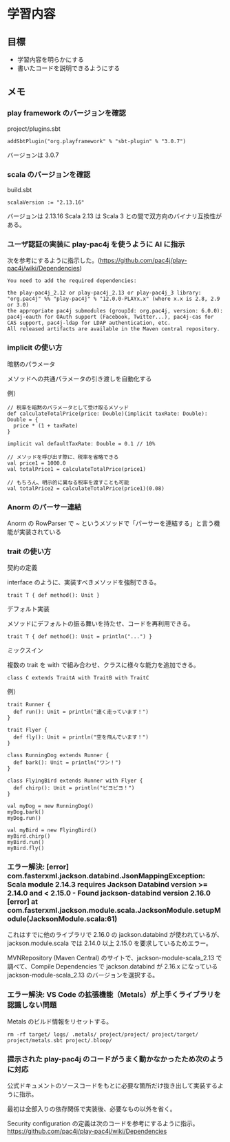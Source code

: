 # 学習内容

## 目標

- 学習内容を明らかにする
- 書いたコードを説明できるようにする

## メモ

### play framework のバージョンを確認

project/plugins.sbt

```
addSbtPlugin("org.playframework" % "sbt-plugin" % "3.0.7")
```

バージョンは 3.0.7

### scala のバージョンを確認

build.sbt

```
scalaVersion := "2.13.16"
```

バージョンは 2.13.16
Scala 2.13 は Scala 3 との間で双方向のバイナリ互換性がある。

### ユーザ認証の実装に play-pac4j を使うように AI に指示

次を参考にするように指示した。(https://github.com/pac4j/play-pac4j/wiki/Dependencies)

```
You need to add the required dependencies:

the play-pac4j_2.12 or play-pac4j_2.13 or play-pac4j_3 library: "org.pac4j" %% "play-pac4j" % "12.0.0-PLAYx.x" (where x.x is 2.8, 2.9 or 3.0)
the appropriate pac4j submodules (groupId: org.pac4j, version: 6.0.0): pac4j-oauth for OAuth support (Facebook, Twitter...), pac4j-cas for CAS support, pac4j-ldap for LDAP authentication, etc.
All released artifacts are available in the Maven central repository.
```

### implicit の使い方

暗黙のパラメータ

メソッドへの共通パラメータの引き渡しを自動化する

例）

```
// 税率を暗黙のパラメータとして受け取るメソッド
def calculateTotalPrice(price: Double)(implicit taxRate: Double): Double = {
  price * (1 + taxRate)
}

implicit val defaultTaxRate: Double = 0.1 // 10%

// メソッドを呼び出す際に、税率を省略できる
val price1 = 1000.0
val totalPrice1 = calculateTotalPrice(price1)

// もちろん、明示的に異なる税率を渡すことも可能
val totalPrice2 = calculateTotalPrice(price1)(0.08)
```

### Anorm のパーサー連結

Anorm の RowParser で ~ というメソッドで「パーサーを連結する」と言う機能が実装されている

### trait の使い方

契約の定義

interface のように、実装すべきメソッドを強制できる。

```
trait T { def method(): Unit }
```

デフォルト実装

メソッドにデフォルトの振る舞いを持たせ、コードを再利用できる。

```
trait T { def method(): Unit = println("...") }
```

ミックスイン

複数の trait を with で組み合わせ、クラスに様々な能力を追加できる。

```
class C extends TraitA with TraitB with TraitC
```

例）

```
trait Runner {
  def run(): Unit = println("速く走っています！")
}

trait Flyer {
  def fly(): Unit = println("空を飛んでいます！")
}

class RunningDog extends Runner {
  def bark(): Unit = println("ワン！")
}

class FlyingBird extends Runner with Flyer {
  def chirp(): Unit = println("ピヨピヨ！")
}

val myDog = new RunningDog()
myDog.bark()
myDog.run()

val myBird = new FlyingBird()
myBird.chirp()
myBird.run()
myBird.fly()
```

### エラー解決: [error] com.fasterxml.jackson.databind.JsonMappingException: Scala module 2.14.3 requires Jackson Databind version >= 2.14.0 and < 2.15.0 - Found jackson-databind version 2.16.0 <br> [error] at com.fasterxml.jackson.module.scala.JacksonModule.setupModule(JacksonModule.scala:61)

これはすでに他のライブラリで 2.16.0 の jackson.databind が使われているが、jackson.module.scala では 2.14.0 以上 2.15.0 を要求しているためエラー。

MVNRepository (Maven Central) のサイトで、jackson-module-scala_2.13 で調べて、Compile Dependencies で jackson.databind が 2.16.x になっている jackson-module-scala_2.13 のバージョンを選択する。

### エラー解決: VS Code の拡張機能（Metals）が上手くライブラリを認識しない問題

Metals のビルド情報をリセットする。

```
rm -rf target/ logs/ .metals/ project/project/ project/target/ project/metals.sbt project/.bloop/
```

### 提示された play-pac4j のコードがうまく動かなかったため次のように対応

公式ドキュメントのソースコードをもとに必要な箇所だけ抜き出して実装するように指示。

最初は全部入りの依存関係で実装後、必要なもの以外を省く。

Security configuration の定義は次のコードを参考にするように指示。
https://github.com/pac4j/play-pac4j/wiki/Dependencies

